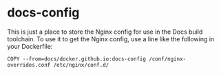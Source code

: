 # docs-config

This is just a place to store the Nginx config for use in the Docs build
toolchain. To use it to get the Nginx config, use a line like the following
in your Dockerfile:

```none
COPY --from=docs/docker.github.io:docs-config /conf/nginx-overrides.conf /etc/nginx/conf.d/
```


